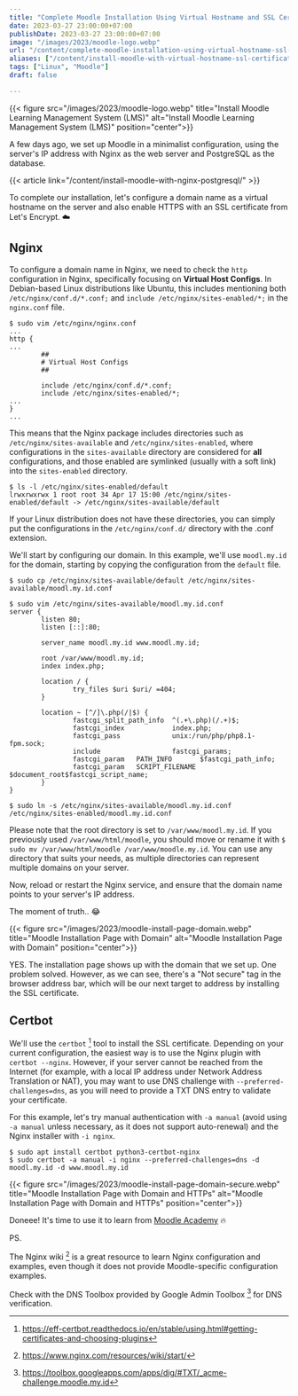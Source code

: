 ```yaml
---
title: "Complete Moodle Installation Using Virtual Hostname and SSL Certificate"
date: 2023-03-27 23:00:00+07:00
publishDate: 2023-03-27 23:00:00+07:00
image: "/images/2023/moodle-logo.webp"
url: "/content/complete-moodle-installation-using-virtual-hostname-ssl-certificate"
aliases: ["/content/install-moodle-with-virtual-hostname-ssl-certificate"]
tags: ["Linux", "Moodle"]
draft: false

---
```


{{< figure src="/images/2023/moodle-logo.webp" title="Install Moodle Learning Management System (LMS)" alt="Install Moodle Learning Management System (LMS)" position="center">}}

A few days ago, we set up Moodle in a minimalist configuration, using the server's IP address with Nginx as the web server and PostgreSQL as the database.

{{< article link="/content/install-moodle-with-nginx-postgresql/" >}}

To complete our installation, let's configure a domain name as a virtual hostname on the server and also enable HTTPS with an SSL certificate from Let's Encrypt. :cloud:


## Nginx

To configure a domain name in Nginx, we need to check the `http` configuration in Nginx, specifically focusing on **Virtual Host Configs**. In Debian-based Linux distributions like Ubuntu, this includes mentioning both `/etc/nginx/conf.d/*.conf;` and `include /etc/nginx/sites-enabled/*;` in the `nginx.conf` file.

```
$ sudo vim /etc/nginx/nginx.conf
...
http {
...
        ##
        # Virtual Host Configs
        ##

        include /etc/nginx/conf.d/*.conf;
        include /etc/nginx/sites-enabled/*;
...
}
...
```

This means that the Nginx package includes directories such as `/etc/nginx/sites-available` and `/etc/nginx/sites-enabled`, where configurations in the `sites-available` directory are considered for **all** configurations, and those enabled are symlinked (usually with a soft link) into the `sites-enabled` directory.

```
$ ls -l /etc/nginx/sites-enabled/default 
lrwxrwxrwx 1 root root 34 Apr 17 15:00 /etc/nginx/sites-enabled/default -> /etc/nginx/sites-available/default
```

If your Linux distribution does not have these directories, you can simply put the configurations in the `/etc/nginx/conf.d/` directory with the .conf extension.

We'll start by configuring our domain. In this example, we'll use `moodl.my.id` for the domain, starting by copying the configuration from the `default` file.

```
$ sudo cp /etc/nginx/sites-available/default /etc/nginx/sites-available/moodl.my.id.conf

$ sudo vim /etc/nginx/sites-available/moodl.my.id.conf
server {
        listen 80;
        listen [::]:80;

        server_name moodl.my.id www.moodl.my.id;

        root /var/www/moodl.my.id;
        index index.php;

        location / {
                try_files $uri $uri/ =404;
        }

        location ~ [^/]\.php(/|$) {
                fastcgi_split_path_info  ^(.+\.php)(/.+)$;
                fastcgi_index            index.php;
                fastcgi_pass             unix:/run/php/php8.1-fpm.sock;
                include                  fastcgi_params;
                fastcgi_param   PATH_INFO       $fastcgi_path_info;
                fastcgi_param   SCRIPT_FILENAME $document_root$fastcgi_script_name;
        }
}

$ sudo ln -s /etc/nginx/sites-available/moodl.my.id.conf /etc/nginx/sites-enabled/moodl.my.id.conf
```

Please note that the root directory is set to `/var/www/moodl.my.id`. If you previously used `/var/www/html/moodle`, you should move or rename it with `$ sudo mv /var/www/html/moodle /var/www/moodle.my.id`. You can use any directory that suits your needs, as multiple directories can represent multiple domains on your server.

Now, reload or restart the Nginx service, and ensure that the domain name points to your server's IP address.

The moment of truth.. :joy:

{{< figure src="/images/2023/moodle-install-page-domain.webp" title="Moodle Installation Page with Domain" alt="Moodle Installation Page with Domain" position="center">}}

YES. The installation page shows up with the domain that we set up. One problem solved. However, as we can see, there's a "Not secure" tag in the browser address bar, which will be our next target to address by installing the SSL certificate.


## Certbot

We'll use the `certbot` [^2] tool to install the SSL certificate. Depending on your current configuration, the easiest way is to use the Nginx plugin with `certbot --nginx`. However, if your server cannot be reached from the Internet (for example, with a local IP address under Network Address Translation or NAT), you may want to use DNS challenge with `--preferred-challenges=dns`, as you will need to provide a TXT DNS entry to validate your certificate.

For this example, let's try manual authentication with `-a manual` (avoid using `-a manual` unless necessary, as it does not support auto-renewal) and the Nginx installer with `-i nginx`.

```
$ sudo apt install certbot python3-certbot-nginx
$ sudo certbot -a manual -i nginx --preferred-challenges=dns -d moodl.my.id -d www.moodl.my.id
```

{{< figure src="/images/2023/moodle-install-page-domain-secure.webp" title="Moodle Installation Page with Domain and HTTPs" alt="Moodle Installation Page with Domain and HTTPs" position="center">}}

Doneee! It's time to use it to learn from [Moodle Academy](https://moodle.academy) :fire:

PS.

The Nginx wiki [^1] is a great resource to learn Nginx configuration and examples, even though it does not provide Moodle-specific configuration examples.

Check with the DNS Toolbox provided by Google Admin Toolbox [^3] for DNS verification.

[^1]: https://www.nginx.com/resources/wiki/start/
[^2]: https://eff-certbot.readthedocs.io/en/stable/using.html#getting-certificates-and-choosing-plugins
[^3]: https://toolbox.googleapps.com/apps/dig/#TXT/_acme-challenge.moodle.my.id
